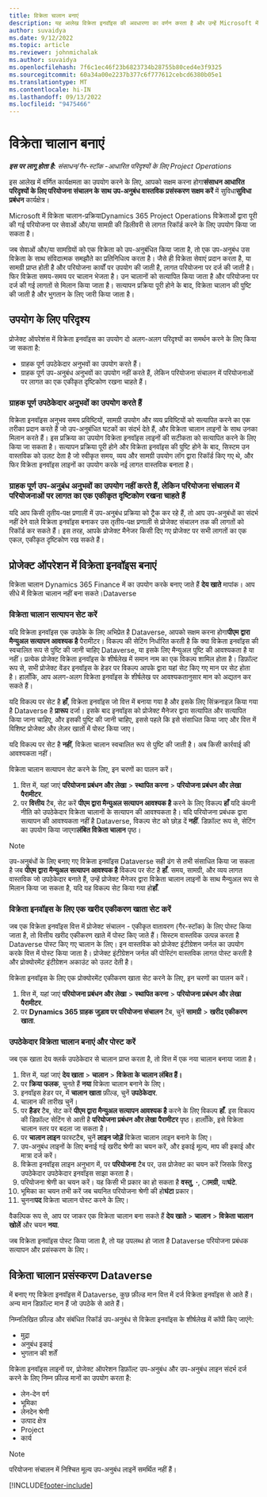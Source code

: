 ```yaml
---
title: विक्रेता चालान बनाएं
description: यह आलेख विक्रेता इनवॉइस की अवधारणा का वर्णन करता है और उन्हें Microsoft में बनाने का तरीका बताता है।Dynamics 365 Project Operations
author: suvaidya
ms.date: 9/12/2022
ms.topic: article
ms.reviewer: johnmichalak
ms.author: suvaidya
ms.openlocfilehash: 7f6c1ec46f23b6823734b28755b80ced4e3f9325
ms.sourcegitcommit: 60a34a00e2237b377c6f777612cebcd6380b05e1
ms.translationtype: MT
ms.contentlocale: hi-IN
ms.lasthandoff: 09/13/2022
ms.locfileid: "9475466"
---
```

# <a name="create-vendor-invoices"></a>विक्रेता चालान बनाएं

_**इस पर लागू होता है:** संसाधन/गैर-स्टॉक -आधारित परिदृश्यों के लिए Project Operations_

इस आलेख में वर्णित कार्यक्षमता का उपयोग करने के लिए, आपको सक्षम करना होगा**संसाधन आधारित परिदृश्यों के लिए परियोजना संचालन के साथ उप-अनुबंध वास्तविक प्रसंस्करण सक्षम करें** में सुविधा**सुविधा प्रबंधन** कार्यक्षेत्र।

Microsoft में विक्रेता चालान-प्रक्रियाDynamics 365 Project Operations विक्रेताओं द्वारा पूरी की गई परियोजना पर सेवाओं और/या सामग्री की डिलीवरी से लागत रिकॉर्ड करने के लिए उपयोग किया जा सकता है।

जब सेवाओं और/या सामग्रियों को एक विक्रेता को उप-अनुबंधित किया जाता है, तो एक उप-अनुबंध उस विक्रेता के साथ संविदात्मक समझौते का प्रतिनिधित्व करता है। जैसे ही विक्रेता सेवाएं प्रदान करता है, या सामग्री प्राप्त होती है और परियोजना कार्यों पर उपयोग की जाती है, लागत परियोजना पर दर्ज की जाती है। फिर विक्रेता समय-समय पर चालान भेजता है। उन चालानों को सत्यापित किया जाता है और परियोजना पर दर्ज की गई लागतों से मिलान किया जाता है। सत्यापन प्रक्रिया पूरी होने के बाद, विक्रेता चालान की पुष्टि की जाती है और भुगतान के लिए जारी किया जाता है।

## <a name="scenarios-for-use"></a>उपयोग के लिए परिदृश्य

प्रोजेक्ट ऑपरेशंस में विक्रेता इनवॉइस का उपयोग दो अलग-अलग परिदृश्यों का समर्थन करने के लिए किया जा सकता है:

- ग्राहक पूर्ण उपठेकेदार अनुभवों का उपयोग करते हैं।
- ग्राहक पूर्ण उप-अनुबंध अनुभवों का उपयोग नहीं करते हैं, लेकिन परियोजना संचालन में परियोजनाओं पर लागत का एक एकीकृत दृष्टिकोण रखना चाहते हैं।

### <a name="customers-use-the-full-subcontracting-experiences"></a>ग्राहक पूर्ण उपठेकेदार अनुभवों का उपयोग करते हैं

विक्रेता इनवॉइस अनुभव समय प्रविष्टियों, सामग्री उपयोग और व्यय प्रविष्टियों को सत्यापित करने का एक तरीका प्रदान करते हैं जो उप-अनुबंधित घटकों का संदर्भ देते हैं, और विक्रेता चालान लाइनों के साथ उनका मिलान करते हैं। इस प्रक्रिया का उपयोग विक्रेता इनवॉइस लाइनों की सटीकता को सत्यापित करने के लिए किया जा सकता है। सत्यापन प्रक्रिया पूरी होने और विक्रेता इनवॉइस की पुष्टि होने के बाद, सिस्टम उन वास्तविक को उलट देता है जो स्वीकृत समय, व्यय और सामग्री उपयोग लॉग द्वारा रिकॉर्ड किए गए थे, और फिर विक्रेता इनवॉइस लाइनों का उपयोग करके नई लागत वास्तविक बनाता है।

### <a name="customers-dont-use-the-full-subcontracting-experiences-but-want-to-have-a-unified-view-of-costs-on-projects-in-project-operations"></a>ग्राहक पूर्ण उप-अनुबंध अनुभवों का उपयोग नहीं करते हैं, लेकिन परियोजना संचालन में परियोजनाओं पर लागत का एक एकीकृत दृष्टिकोण रखना चाहते हैं

यदि आप किसी तृतीय-पक्ष प्रणाली में उप-अनुबंध प्रक्रिया को ट्रैक कर रहे हैं, तो आप उप-अनुबंधों का संदर्भ नहीं देने वाले विक्रेता इनवॉइस बनाकर उस तृतीय-पक्ष प्रणाली से प्रोजेक्ट संचालन तक की लागतों को रिकॉर्ड कर सकते हैं। इस तरह, आपके प्रोजेक्ट मैनेजर किसी दिए गए प्रोजेक्ट पर सभी लागतों का एक एकल, एकीकृत दृष्टिकोण रख सकते हैं।

## <a name="create-vendor-invoices-in-project-operations"></a>प्रोजेक्ट ऑपरेशन में विक्रेता इनवॉइस बनाएं

विक्रेता चालान Dynamics 365 Finance में का उपयोग करके बनाए जाते हैं **देय खाते** मापांक। आप सीधे में विक्रेता चालान नहीं बना सकते।Dataverse

### <a name="set-up-vendor-invoice-verification"></a>विक्रेता चालान सत्यापन सेट करें

यदि विक्रेता इनवॉइस एक उपठेके के लिए अभिप्रेत है Dataverse, आपको सक्षम करना होगा**पीएम द्वारा मैन्युअल सत्यापन आवश्यक है** पैरामीटर। विकल्प की सेटिंग निर्धारित करती है कि क्या विक्रेता इनवॉइस की स्वचालित रूप से पुष्टि की जानी चाहिए Dataverse, या इसके लिए मैन्युअल पुष्टि की आवश्यकता है या नहीं। प्रत्येक प्रोजेक्ट विक्रेता इनवॉइस के शीर्षलेख में समान नाम का एक विकल्प शामिल होता है। डिफ़ॉल्ट रूप से, सभी प्रोजेक्ट वेंडर इनवॉइस के हेडर पर विकल्प आपके द्वारा यहां सेट किए गए मान पर सेट होता है। हालाँकि, आप अलग-अलग विक्रेता इनवॉइस के शीर्षलेख पर आवश्यकतानुसार मान को अद्यतन कर सकते हैं।

यदि विकल्प पर सेट है **हाँ**, विक्रेता इनवॉइस जो वित्त में बनाया गया है और इसके लिए सिंक्रनाइज़ किया गया है Dataverse है **प्रारूप** दर्जा। इसके बाद इनवॉइस को प्रोजेक्ट मैनेजर द्वारा सत्यापित और सत्यापित किया जाना चाहिए, और इसकी पुष्टि की जानी चाहिए, इससे पहले कि इसे संसाधित किया जाए और वित्त में विशिष्ट प्रोजेक्ट और लेज़र खातों में पोस्ट किया जाए।

यदि विकल्प पर सेट है **नहीं**, विक्रेता चालान स्वचालित रूप से पुष्टि की जाती है। अब किसी कार्रवाई की आवश्यकता नहीं।

विक्रेता चालान सत्यापन सेट करने के लिए, इन चरणों का पालन करें।

1. वित्त में, यहां जाएं **परियोजना प्रबंधन और लेखा** \> **स्थापित करना** \> **परियोजना प्रबंधन और लेखा पैरामीटर**.
1. पर **वित्तीय** टैब, सेट करें **पीएम द्वारा मैन्युअल सत्यापन आवश्यक है** करने के लिए विकल्प **हाँ** यदि कंपनी नीति को उपठेकेदार विक्रेता चालानों के सत्यापन की आवश्यकता है। यदि परियोजना प्रबंधक द्वारा सत्यापन की आवश्यकता नहीं है Dataverse, विकल्प सेट को छोड़ दें **नहीं**. डिफ़ॉल्ट रूप से, सेटिंग का उपयोग किया जाएगा**लंबित विक्रेता चालान** पृष्ठ।

> [!NOTE]
> उप-अनुबंधों के लिए बनाए गए विक्रेता इनवॉइस Dataverse सही ढंग से तभी संसाधित किया जा सकता है जब **पीएम द्वारा मैन्युअल सत्यापन आवश्यक है** विकल्प पर सेट है **हाँ**. समय, सामग्री, और व्यय लागत वास्तविक जो उपठेकेदार बनाते हैं, उन्हें प्रोजेक्ट मैनेजर द्वारा विक्रेता चालान लाइनों के साथ मैन्युअल रूप से मिलान किया जा सकता है, यदि यह विकल्प सेट किया गया हो**हाँ**.

### <a name="set-up-a-procurement-integration-account-for-vendor-invoices"></a>विक्रेता इनवॉइस के लिए एक खरीद एकीकरण खाता सेट करें

जब एक विक्रेता इनवॉइस वित्त में प्रोजेक्ट संचालन - एकीकृत वातावरण (गैर-स्टॉक) के लिए पोस्ट किया जाता है, तो वित्तीय खरीद एकीकरण खाते में पोस्ट किए जाते हैं। सिस्टम वास्तविक उत्पन्न करता है Dataverse पोस्ट किए गए चालान के लिए। इन वास्तविक को प्रोजेक्ट इंटीग्रेशन जर्नल का उपयोग करके वित्त में पोस्ट किया जाता है। प्रोजेक्ट इंटीग्रेशन जर्नल की पोस्टिंग वास्तविक लागत पोस्ट करती है और प्रोक्योरमेंट इंटीग्रेशन अकाउंट को उलट देती है।

विक्रेता इनवॉइस के लिए एक प्रोक्योरमेंट एकीकरण खाता सेट करने के लिए, इन चरणों का पालन करें।

1. वित्त में, यहां जाएं **परियोजना प्रबंधन और लेखा** \> **स्थापित करना** \> **परियोजना प्रबंधन और लेखा पैरामीटर**.
1. पर **Dynamics 365 ग्राहक जुड़ाव पर परियोजना संचालन** टैब, चुनें **सामग्री** \> **खरीद एकीकरण खाता**.

### <a name="create-and-post-subcontract-vendor-invoices"></a>उपठेकेदार विक्रेता चालान बनाएं और पोस्ट करें

जब एक खाता देय क्लर्क उपठेकेदार से चालान प्राप्त करता है, तो वित्त में एक नया चालान बनाया जाता है।

1. वित्त में, यहां जाएं **देय खाता** \> **चालान** \> **विक्रेता के चालान लंबित हैं।**
1. पर **क्रिया फलक**, चुनते हैं **नया** विक्रेता चालान बनाने के लिए।
1. इनवॉइस हेडर पर, में **चालान खाता** फ़ील्ड, चुनें **उपठेकेदार**.
1. चालान की तारीख चुनें।
1. पर **हैडर** टैब, सेट करें **पीएम द्वारा मैन्युअल सत्यापन आवश्यक है** करने के लिए विकल्प **हाँ**. इस विकल्प की डिफ़ॉल्ट सेटिंग से आती है **परियोजना प्रबंधन और लेखा पैरामीटर** पृष्ठ। हालाँकि, इसे विक्रेता चालान स्तर पर बदला जा सकता है।
1. पर **चालान लाइन** फास्टटैब, चुनें **लाइन जोड़ें** विक्रेता चालान लाइन बनाने के लिए।
1. उप-अनुबंध लाइनों के लिए बनाई गई खरीद श्रेणी का चयन करें, और इकाई मूल्य, माप की इकाई और मात्रा दर्ज करें।
1. विक्रेता इनवॉइस लाइन अनुभाग में, पर **परियोजना** टैब पर, उस प्रोजेक्ट का चयन करें जिसके विरुद्ध उपठेकेदार उपठेकेदार इनवॉइस साझा करता है।
1. परियोजना श्रेणी का चयन करें। यह किसी भी प्रकार का हो सकता है **वस्तु**, **·**, **ामग्री**, या**घंटे**.
1. भूमिका का चयन तभी करें जब चयनित परियोजना श्रेणी की हो**घंटा** प्रकार।
1. चुनना**पद** विक्रेता चालान पोस्ट करने के लिए।

वैकल्पिक रूप से, आप पर जाकर एक विक्रेता चालान बना सकते हैं **देय खाते** \> **चालान** \> **विक्रेता चालान खोलें** और चयन **नया**.

जब विक्रेता इनवॉइस पोस्ट किया जाता है, तो यह उपलब्ध हो जाता है Dataverse परियोजना प्रबंधक सत्यापन और प्रसंस्करण के लिए।

## <a name="vendor-invoice-processing-in-dataverse"></a>विक्रेता चालान प्रसंस्करण Dataverse

में बनाए गए विक्रेता इनवॉइस में Dataverse, कुछ फ़ील्ड मान वित्त में दर्ज विक्रेता इनवॉइस से आते हैं। अन्य मान डिफ़ॉल्ट मान हैं जो उपठेके से आते हैं।

निम्नलिखित फ़ील्ड और संबंधित रिकॉर्ड उप-अनुबंध से विक्रेता इनवॉइस के शीर्षलेख में कॉपी किए जाएंगे:

- मुद्रा
- अनुबंध इकाई
- भुगतान की शर्तें

विक्रेता इनवॉइस लाइनों पर, प्रोजेक्ट ऑपरेशन डिफ़ॉल्ट उप-अनुबंध और उप-अनुबंध लाइन संदर्भ दर्ज करने के लिए निम्न फ़ील्ड मानों का उपयोग करता है:

- लेन-देन वर्ग
- भूमिका
- लेनदेन श्रेणी
- उत्पाद क्षेत्र
- Project
- कार्य

> [!NOTE]
> परियोजना संचालन में निश्चित मूल्य उप-अनुबंध लाइनें समर्थित नहीं हैं।

[!INCLUDE[footer-include](../includes/footer-banner.md)]

